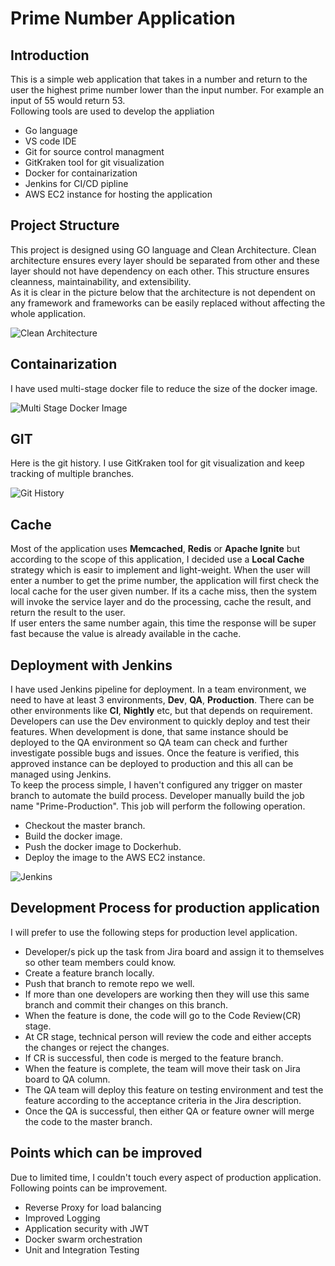 # Prime Number Application 
## Introduction
This is a simple web application that takes in a number and return to the user the highest prime number lower than the input number. For example an input of 55 would return 53.   
Following tools are used to develop the appliation   
- Go language
- VS code IDE
- Git for source control managment
- GitKraken tool for git visualization
- Docker for containarization 
- Jenkins for CI/CD pipline 
- AWS EC2 instance for hosting the application 

## Project Structure
This project is designed using GO language and Clean Architecture. Clean architecture ensures every layer should be separated from other and these layer should not have dependency on each other. This structure ensures cleanness, maintainability, and extensibility.   
As it is clear in the picture below that the architecture is not dependent on any framework and frameworks can be easily replaced without affecting the whole application.

![Clean Architecture](https://i.ibb.co/bbLrsPR/clean-arch.jpg)

## Containarization 
I have used multi-stage docker file to reduce the size of the docker image.   

![Multi Stage Docker Image](https://i.ibb.co/mqBjfGp/docker-img.jpg)   

## GIT 
Here is the git history. I use GitKraken tool for git visualization and keep tracking of multiple branches.   

![Git History](https://i.ibb.co/cXKzg2r/Git-Kraken.jpg)

## Cache
Most of the application uses **Memcached**, **Redis** or **Apache Ignite** but according to the scope of this application, I decided use a **Local Cache** strategy which is easir to implement and light-weight. When the user will enter a number to get the prime number, the application will first check the local cache for the user given number. If its a cache miss, then the system will invoke the service layer and do the processing, cache the result, and return the result to the user.   
If user enters the same number again, this time the response will be super fast because the value is already available in the cache.

## Deployment with Jenkins
I have used Jenkins pipeline for deployment. In a team environment, we need to have at least 3 environments, **Dev**, **QA**, **Production**. There can be other environments like **CI**, **Nightly** etc, but that depends on requirement.   
Developers can use the Dev environment to quickly deploy and test their features. When development is done, that same instance should be deployed to the QA environment so QA team can check and further investigate possible bugs and issues. Once the feature is verified, this approved instance can be deployed to production and this all can be managed using Jenkins.   
To keep the process simple, I haven't configured any trigger on master branch to automate the build process. Developer manually build the job name "Prime-Production". This job will perform the following operation.
- Checkout the master branch.
- Build the docker image.
- Push the docker image to Dockerhub.
- Deploy the image to the AWS EC2 instance.   

![Jenkins](https://i.ibb.co/dK1h70R/Jenkins.jpg)

## Development Process for production application
I will prefer to use the following steps for production level application.

- Developer/s pick up the task from Jira board and assign it to themselves so other team members could know. 
- Create a feature branch locally.
- Push that branch to remote repo we well.
- If more than one developers are working then they will use this same branch and commit their changes on this branch.
- When the feature is done, the code will go to the Code Review(CR) stage. 
- At CR stage, technical person will review the code and either accepts the changes or reject the changes. 
- If CR is successful, then code is merged to the feature branch.
- When the feature is complete, the team will move their task on Jira board to QA column. 
- The QA team will deploy this feature on testing environment and test the feature according to the acceptance criteria in the Jira description. 
- Once the QA is successful, then either QA or feature owner will merge the code to the master branch. 

## Points which can be improved
Due to limited time, I couldn't touch every aspect of production application. Following points can be improvement.    
- Reverse Proxy for load balancing
- Improved Logging
- Application security with JWT
- Docker swarm orchestration
- Unit and Integration Testing 

